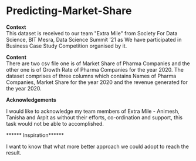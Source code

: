 # Predicting-Market-Share
******Context******  
This dataset is received to our team "Extra Mile" from Society For Data Science, BIT Mesra, Data Science Summit '21 as We have participated in Business Case Study Competition organised by it.   

******Content******  
There are two csv file one is of Market Share of Pharma Companies and the other one is of Growth Rate of Pharma Companies for the year 2020. 
The dataset comprises of three columns which contains Names of Pharma Companies, Market Share for the year 2020 and the revenue generated for the year 2020.  

******Acknowledgements****** 

I would like to acknowledge my team members of Extra Mile - Animesh, Tanisha and Arpit as without their efforts, co-ordination and support, this task would not be able to accomplished.  

****** Inspiration****** 

I want to know that what  more better approach we could adopt to reach the result.

